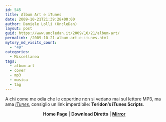 ```yaml
---
id: 545
title: Album Art e iTunes
date: 2009-10-21T21:39:28+00:00
author: Daniele Lolli (UncleDan)
layout: post
guid: https://www.uncledan.it/2009/10/21/album-art/
permalink: /2009-10-21-album-art-e-itunes.html
mytory_md_visits_count:
  - "49"
categories:
  - Miscellanea
tags:
  - album art
  - cover
  - mp3
  - musica
  - tag
---
```

A chi come me odia che le copertine non si vedano mai sul lettore MP3, ma ama _<a href="http://www.apple.com/it/itunes/" target="_blank">iTunes</a>_, consiglio un link imperdibile: **Teridon&#8217;s iTunes Scripts**.

<p style="text-align: center;">
  <strong>Home Page</strong> | <strong>Download Diretto</strong> | <a href="https://filedn.com/lAHAHtmqjaTjJxFAtUSMfN8/files/archive/Articles/album-art-e-itunes-10-2009/teridons_itunes_scripts.zip"><strong>Mirror</strong></a>
</p>